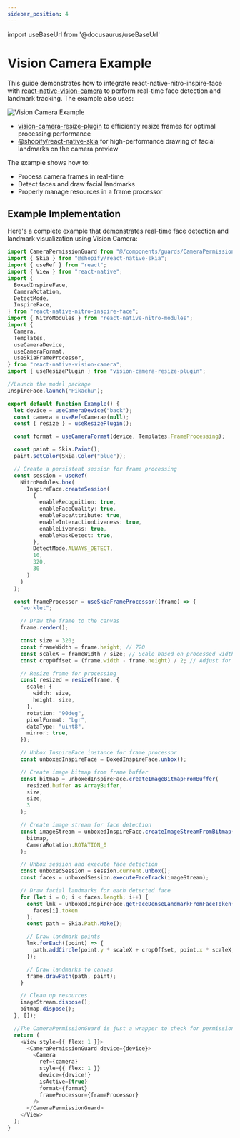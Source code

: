 ```yaml
---
sidebar_position: 4
---
```


import useBaseUrl from '@docusaurus/useBaseUrl'

# Vision Camera Example

This guide demonstrates how to integrate react-native-nitro-inspire-face with [react-native-vision-camera](https://mrousavy.com/react-native-vision-camera/) to perform real-time face detection and landmark tracking. The example also uses:

<div style={{ float: 'right', marginLeft: "10px" }}>
  <img src={useBaseUrl("img/vision-camera-example.png")} style={{ width: 200, height: 'auto' }} alt="Vision Camera Example" />
</div>

- [vision-camera-resize-plugin](https://github.com/mrousavy/vision-camera-resize-plugin) to efficiently resize frames for optimal processing performance
- [@shopify/react-native-skia](https://github.com/Shopify/react-native-skia) for high-performance drawing of facial landmarks on the camera preview

The example shows how to:

- Process camera frames in real-time
- Detect faces and draw facial landmarks
- Properly manage resources in a frame processor

## Example Implementation

Here's a complete example that demonstrates real-time face detection and landmark visualization using Vision Camera:

```typescript
import CameraPermissionGuard from "@/components/guards/CameraPermissionGuard";
import { Skia } from "@shopify/react-native-skia";
import { useRef } from "react";
import { View } from "react-native";
import {
  BoxedInspireFace,
  CameraRotation,
  DetectMode,
  InspireFace,
} from "react-native-nitro-inspire-face";
import { NitroModules } from "react-native-nitro-modules";
import {
  Camera,
  Templates,
  useCameraDevice,
  useCameraFormat,
  useSkiaFrameProcessor,
} from "react-native-vision-camera";
import { useResizePlugin } from "vision-camera-resize-plugin";

//Launch the model package
InspireFace.launch("Pikachu");

export default function Example() {
  let device = useCameraDevice("back");
  const camera = useRef<Camera>(null);
  const { resize } = useResizePlugin();

  const format = useCameraFormat(device, Templates.FrameProcessing);

  const paint = Skia.Paint();
  paint.setColor(Skia.Color("blue"));

  // Create a persistent session for frame processing
  const session = useRef(
    NitroModules.box(
      InspireFace.createSession(
        {
          enableRecognition: true,
          enableFaceQuality: true,
          enableFaceAttribute: true,
          enableInteractionLiveness: true,
          enableLiveness: true,
          enableMaskDetect: true,
        },
        DetectMode.ALWAYS_DETECT,
        10,
        320,
        30
      )
    )
  );

  const frameProcessor = useSkiaFrameProcessor((frame) => {
    "worklet";

    // Draw the frame to the canvas
    frame.render();

    const size = 320;
    const frameWidth = frame.height; // 720
    const scaleX = frameWidth / size; // Scale based on processed width
    const cropOffset = (frame.width - frame.height) / 2; // Adjust for cropping

    // Resize frame for processing
    const resized = resize(frame, {
      scale: {
        width: size,
        height: size,
      },
      rotation: "90deg",
      pixelFormat: "bgr",
      dataType: "uint8",
      mirror: true,
    });

    // Unbox InspireFace instance for frame processor
    const unboxedInspireFace = BoxedInspireFace.unbox();

    // Create image bitmap from frame buffer
    const bitmap = unboxedInspireFace.createImageBitmapFromBuffer(
      resized.buffer as ArrayBuffer,
      size,
      size,
      3
    );

    // Create image stream for face detection
    const imageStream = unboxedInspireFace.createImageStreamFromBitmap(
      bitmap,
      CameraRotation.ROTATION_0
    );

    // Unbox session and execute face detection
    const unboxedSession = session.current.unbox();
    const faces = unboxedSession.executeFaceTrack(imageStream);

    // Draw facial landmarks for each detected face
    for (let i = 0; i < faces.length; i++) {
      const lmk = unboxedInspireFace.getFaceDenseLandmarkFromFaceToken(
        faces[i].token
      );
      const path = Skia.Path.Make();

      // Draw landmark points
      lmk.forEach((point) => {
        path.addCircle(point.y * scaleX + cropOffset, point.x * scaleX, 3);
      });

      // Draw landmarks to canvas
      frame.drawPath(path, paint);
    }

    // Clean up resources
    imageStream.dispose();
    bitmap.dispose();
  }, []);

  //The CameraPermissionGuard is just a wrapper to check for permissions
  return (
    <View style={{ flex: 1 }}>
      <CameraPermissionGuard device={device}>
        <Camera
          ref={camera}
          style={{ flex: 1 }}
          device={device!}
          isActive={true}
          format={format}
          frameProcessor={frameProcessor}
        />
      </CameraPermissionGuard>
    </View>
  );
}
```
